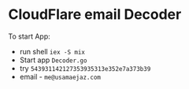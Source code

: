 # CloudFlare email Decoder

To start App:

  * run shell `iex -S mix`
  * Start app `Decoder.go`
  * try `543931142127353935313e352e7a373b39`
  * email - `me@usamaejaz.com`
